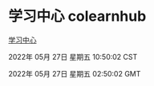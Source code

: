 # 学习中心 colearnhub
[学习中心](http://59.174.26.83:56308/colearnhub/)

2022年 05月 27日 星期五 10:50:02 CST

2022年 05月 27日 星期五 02:50:02 GMT
